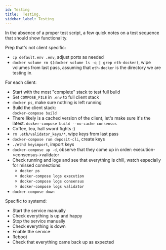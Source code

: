 ```yaml
---
id: Testing
title:  Testing.
sidebar_label: Testing
---
```


In the absence of a proper test script, a few quick notes on a test sequence that
should show functionality.

Prep that's not client specific:
- `cp default.env .env`, adjust ports as needed
- `docker volume rm $(docker volume ls -q | grep eth-docker)`, wipe volumes from last pass,
   assuming that `eth-docker` is the directory we are testing in.


For each client:
- Start with the most "complete" stack to test full build
- Set `COMPOSE_FILE` in `.env` to full client stack
- `docker ps`, make sure nothing is left running
- Build the client stack:<br />
  `docker-compose build`
- There likely is a cached version of the client, let's make sure it's the latest.
  `docker-compose build --no-cache consensus`
- Coffee, tea, hall sword fights :)
- `rm .eth/validator_keys/*`, wipe keys from last pass
- `docker-compose run deposit-cli`, create keys
- `./ethd keyimport`, import keys
- `docker-compose up -d`, observe that they come up in order: execution->consensus->validator
- Check running and logs and see that everything is chill, watch especially for missed connections:
  - `docker ps`
  - `docker-compose logs execution`
  - `docker-compose logs consensus`
  - `docker-compose logs validator`
- `docker-compose down`

Specific to systemd:
- Start the service manually
- Check everything is up and happy
- Stop the service manually
- Check everything is down
- Enable the service
- Reboot
- Check that everything came back up as expected

